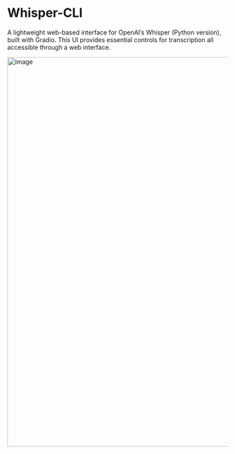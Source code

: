 # Whisper-CLI

A lightweight web-based interface for OpenAI’s Whisper (Python version), built with Gradio.
This UI provides essential controls for transcription all accessible through a web interface.

<img width="1913" height="888" alt="image" src="https://github.com/user-attachments/assets/fcd4ac5d-4555-4416-84c5-61dbbf52d604" />
